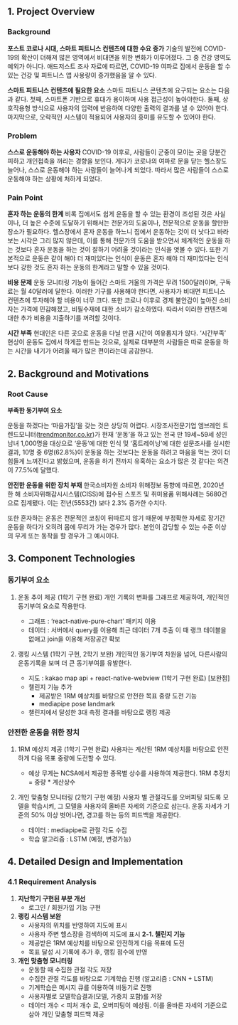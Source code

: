 ## 1. Project Overview
### Background
**포스트 코로나 시대, 스마트 피트니스 컨텐츠에 대한 수요 증가**
기술의 발전에 COVID-19의 확산이 더해져 많은 영역에서 비대면을 위한 변화가 이루어졌다. 그 중 건강 영역도 예외가 아니다. 애드저스트 조사 자료에 따르면, COVID-19 여파로 집에서 운동을 할 수 있는 건강 및 피트니스 앱 사용량이 증가했음을 알 수 있다.

**스마트 피트니스 컨텐츠에 필요한 요소**
스마트 피트니스 콘텐츠에 요구되는 요소는 다음과 같다. 첫째, 스마트폰 기반으로 휴대가 용이하며 사용 접근성이 높아야한다. 둘째, 상호작용형 방식으로 사용자의 입력에 반응하여 다양한 출력의 결과를 낼 수 있어야 한다. 마지막으로, 오락적인 시스템이 적용되어 사용자의 흥미를 유도할 수 있어야 한다.

### Problem
**스스로 운동해야 하는 사용자**
COVID-19 이후로, 사람들이 군중이 모이는 곳을 당분간 피하고 개인접촉을 꺼리는 경향을 보인다. 게다가 코로나의 여파로 문을 닫는 헬스장도 늘어나, 스스로 운동해야 하는 사람들이 늘어나게 되었다. 따라서 많은 사람들이 스스로 운동해야 하는 상황에 처하게 되었다. 

### Pain Point
**혼자 하는 운동의 한계**
비록 집에서도 쉽게 운동을 할 수 있는 환경이 조성된 것은 사실이나, 더 높은 수준에 도달하기 위해서는 전문가의 도움이나, 전문적으로 운동을 할만한 장소가 필요하다. 헬스장에서 혼자 운동을 하느니 집에서 운동하는 것이 더 낫다고 바라보는 시각은 그리 많지 않은데, 이를 통해 전문가의 도움을 받으면서 체계적인 운동을 하는 것보다 혼자 운동을 하는 것이 잘하기 어려울 것이라는 인식을 엿볼 수 있다. 또한 기본적으로 운동은 같이 해야 더 재미있다는 인식이 운동은 혼자 해야 더 재미있다는 인식보다 강한 것도 혼자 하는 운동의 한계라고 말할 수 있을 것이다.

**비용 문제**
운동 모니터링 기능이 들어간 스마트 거울의 가격은 무려 1500달러이며, 구독료는 월 40달러에 달한다. 이러한 기구를 사용해야 한다면, 사용자가 비대면 피트니스 컨텐츠에 투자해야 할 비용이 너무 크다. 또한 코로나 이후로 경제 불안감이 높아진 소비자는 가격에 민감해졌고, 비필수재에 대한 소비가 감소하였다. 따라서 이러한 컨텐츠에 대한 추가 비용을 지출하기를 꺼려할 것이다.

**시간 부족**
현대인은 다른 곳으로 운동을 다닐 만큼 시간이 여유롭지가 않다. ‘시간부족’ 현상이 운동도 집에서 하게끔 만드는 것으로, 실제로 대부분의 사람들은 따로 운동을 하는 시간을 내기가 어려울 때가 많은 편이라는데 공감한다.

## 2. Background and Motivations
### Root Cause
**부족한 동기부여 요소**

운동을 하겠다는 ‘마음가짐’을 갖는 것은 상당히 어렵다. 시장조사전문기업 엠브레인 트렌드모니터([trendmonitor.co.kr](http://trendmonitor.co.kr/))가 현재 ‘운동’을 하고 있는 전국 만 19세~59세 성인남녀 1,000명을 대상으로 ‘운동’에 대한 인식 및 ‘홈트레이닝’에 대한 설문조사를 실시한 결과, 10명 중 6명(62.8%)이 운동을 하는 것보다는 운동을 하려고 마음을 먹는 것이 더 힘들게 느껴진다고 밝혔으며, 운동을 하기 전까지 유혹하는 요소가 많은 것 같다는 의견이 77.5%에 달했다. 

**안전한 운동을 위한 장치 부재**
한국소비자원 소비자 위해정보 동향에 따르면, 2020년 한 해 소비자위해감시시스템(CISS)에 접수된 스포츠 및 취미용품 위해사례는 5680건으로 집계됐다. 이는 전년(5553건) 보다 2.3% 증가한 수치다.

또한 혼자하는 운동은 전문적인 코칭이 뒤따르지 않기 때문에 부정확한 자세로 장기간 운동을 하다가 오히려 몸에 무리가 가는 경우가 많다. 본인이 감당할 수 있는 수준 이상의 무게 또는 동작을 할 경우가 그 예시이다.
    
## 3. Component Technologies
### 동기부여 요소
1. 운동 추이 제공 (1학기 구현 완료)
    개인 기록의 변화를 그래프로 제공하여, 개인적인 동기부여 요소로 작용한다.
    - 그래프 : ‘react-native-pure-chart’ 패키지 이용
    - 데이터 : 서버에서 query를 이용해 최근 데이터 7개 추출
        이 때 랭크 테이블을 없애고 join을 이용해 저장공간 확보
        
2. 랭킹 시스템 (1학기 구현, 2학기 보완)
    개인적인 동기부여 차원을 넘어, 다른사람의 운동기록을 보며 더 큰 동기부여를 유발한다.
    - 지도 : kakao map api + react-native-webview (1학기 구현 완료)
    [보완점]
    - 챌린지 기능 추가
        - 제공받은 1RM 예상치를 바탕으로 안전한 목표 중량 도전 기능
        - mediapipe pose landmark
    - 챌린지에서 달성한 3대 측정 결과를 바탕으로 랭킹 제공
    
### 안전한 운동을 위한 장치
1. 1RM 예상치 제공 (1학기 구현 완료)
    사용자는 계산된 1RM 예상치를 바탕으로 안전하게 다음 목표 중량에 도전할 수 있다.
    - 예상 무게는 NCSA에서 제공한 종목별 상수를 사용하여 제공한다.
        1RM 추정치 = 중량 * 계산상수
        
2. 개인 맞춤형 모니터링 (2학기 구현 예정)
    사용자 별 관절각도를 오버피팅 되도록 모델을 학습시켜, 그 모델을 사용자의 올바른 자세의 기준으로 삼는다.
    운동 자세가 기준의 50% 이상 벗어나면, 경고를 하는 등의 피드백을 제공한다.
    - 데이터 : mediapipe로 관절 각도 수집
    - 학습 알고리즘 : LSTM (예정, 변경가능)

## 4. Detailed Design and Implementation

### 4.1 Requirement Analysis

1. **지난학기 구현된 부분 개선**
    - 로그인 / 회원가입 기능 구현
2. **랭킹 시스템 보완**
    - 사용자의 위치를 반영하여 지도에 표시
    - 사용자 주변 헬스장을 검색하여 지도에 표시
    **2-1. 챌린지 기능**
    - 제공받은 1RM 예상치를 바탕으로 안전하게 다음 목표에 도전
    - 목표 달성 시 기록에 추가 후, 랭킹 점수에 반영
3. **개인 맞춤형 모니터링**
    - 운동할 때 수집한 관절 각도 저장
    - 수집한 관절 각도를 바탕으로 기계학습 진행 (알고리즘 : CNN + LSTM)
    - 기계학습은 메시지 큐를 이용하여 비동기로 진행
    - 사용자별로 모델학습결과(모델, 가중치 포함)를 저장
    - 데이터 개수 < 피처 개수 로, 오버피팅이 예상됨. 이를 올바른 자세의 기준으로 삼아 개인 맞춤형 피드백 제공

